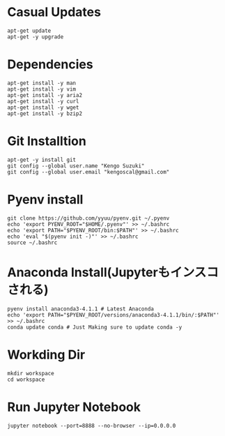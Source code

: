 
# Casual Updates
```
apt-get update
apt-get -y upgrade
```

# Dependencies
```
apt-get install -y man
apt-get install -y vim
apt-get install -y aria2
apt-get install -y curl
apt-get install -y wget
apt-get install -y bzip2
```

# Git Installtion
```
apt-get -y install git
git config --global user.name "Kengo Suzuki"
git config --global user.email "kengoscal@gmail.com"
```

# Pyenv install
```
git clone https://github.com/yyuu/pyenv.git ~/.pyenv
echo 'export PYENV_ROOT="$HOME/.pyenv"' >> ~/.bashrc
echo 'export PATH="$PYENV_ROOT/bin:$PATH"' >> ~/.bashrc
echo 'eval "$(pyenv init -)"' >> ~/.bashrc
source ~/.bashrc
```

# Anaconda Install(Jupyterもインスコされる)
```
pyenv install anaconda3-4.1.1 # Latest Anaconda
echo 'export PATH="$PYENV_ROOT/versions/anaconda3-4.1.1/bin/:$PATH"' >> ~/.bashrc
conda update conda # Just Making sure to update conda -y
```

# Workding Dir
```
mkdir workspace
cd workspace
```

# Run Jupyter Notebook
```
jupyter notebook --port=8888 --no-browser --ip=0.0.0.0
```
